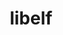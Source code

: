 ---
title: "libelf"
layout: cache
categories: [package, develop-2025-06-01]
meta: {"compilers": ["apple-clang@16.0.0", "gcc@11.4.0"], "num_specs": 2, "num_specs_by_stack": {"developer-tools-darwin": 1, "e4s": 1, "root": 2}, "oss": ["sequoia", "ubuntu22.04"], "platforms": ["darwin", "linux"], "stacks": ["developer-tools-darwin", "e4s", "root"], "targets": ["aarch64", "x86_64_v3"], "versions": ["0.8.13"]}
spec_details: [{"compiler": "apple-clang@16.0.0", "hash": "azcivu4q6ofnjlw4ylobzfcjgn5n4mbn", "os": "sequoia", "platform": "darwin", "size": "-", "stacks": ["developer-tools-darwin", "root"], "target": "aarch64", "variants": ["build_system=autotools"], "versions": ["0.8.13"]}, {"compiler": "gcc@11.4.0", "hash": "u3epjtljuhrqu26zzdunyw4ofybyfez5", "os": "ubuntu22.04", "platform": "linux", "size": "-", "stacks": ["e4s", "root"], "target": "x86_64_v3", "variants": ["build_system=autotools"], "versions": ["0.8.13"]}]
---